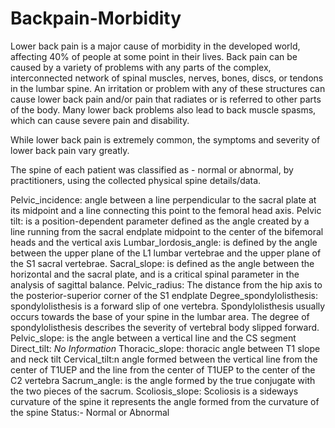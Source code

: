 # Backpain-Morbidity
Lower back pain is a major cause of morbidity in the developed world, affecting 40% of people at some point in their lives. Back pain can be caused by a variety of problems with any parts of the complex, interconnected network of spinal muscles, nerves, bones, discs, or tendons in the lumbar spine. 
An irritation or problem with any of these structures can cause lower back pain and/or pain that radiates or is referred to other parts of the body. Many lower back problems also lead to back muscle spasms, which can cause severe pain and disability.

While lower back pain is extremely common, the symptoms and severity of lower back pain vary greatly. 

The spine of each patient was classified as - normal or abnormal, by practitioners, using the collected physical spine details/data. 

 Pelvic_incidence: angle between a line perpendicular to the sacral plate at its midpoint and a line connecting this point to the femoral head axis.
 Pelvic tilt: is a position-dependent parameter defined as the angle created by a line running from the sacral endplate midpoint to the center of the bifemoral heads and the vertical axis
 Lumbar_lordosis_angle: is defined by the angle between the upper plane of the L1 lumbar vertebrae and the upper plane of the S1 sacral vertebrae.
 Sacral_slope: is defined as the angle between the horizontal and the sacral plate, and is a critical spinal parameter in the analysis of sagittal balance.
 Pelvic_radius: The distance from the hip axis to the posterior-superior corner of the S1 endplate
 Degree_spondylolisthesis: spondylolisthesis is a forward slip of one vertebra. Spondylolisthesis usually occurs towards the base of your spine in the lumbar area. The  degree of spondylolisthesis describes the severity of vertebral body slipped forward.
 Pelvic_slope: is the angle between a vertical line and the CS segment
 Direct_tilt: *No Information*
 Thoracic_slope: thoracic  angle between T1 slope and neck tilt
 Cervical_tilt:n angle formed between the vertical line from the center of T1UEP and the line from the center of T1UEP to the center of the C2 vertebra
 Sacrum_angle: is the angle formed by the true conjugate with the two pieces of the sacrum.
 Scoliosis_slope: Scoliosis is a sideways curvature of the spine it represents the angle formed from the curvature of the spine
 Status:- Normal or Abnormal
